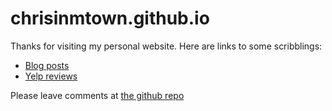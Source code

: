# chrisinmtown.github.io
Thanks for visiting my personal website. Here are links to some scribblings:

* [Blog posts](blog/)
* [Yelp reviews](https://chrisinmtown.yelp.com)

Please leave comments at [the github repo](https://github.com/chrisinmtown/chrisinmtown.github.io)
